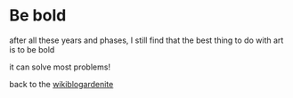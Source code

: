 # Be bold

after all these years and phases, I still find that the best thing to do with art is to be bold

it can solve most problems!

back to the [wikiblogardenite](/wikiblogardenite)
